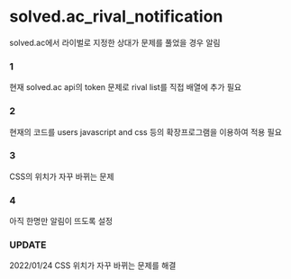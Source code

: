 # solved.ac_rival_notification
solved.ac에서 라이벌로 지정한 상대가 문제를 풀었을 경우 알림

### 1
현재 solved.ac api의 token 문제로 rival list를 직접 배열에 추가 필요

### 2
현재의 코드를 users javascript and css 등의 확장프로그램을 이용하여 적용 필요

### 3
CSS의 위치가 자꾸 바뀌는 문제

### 4
아직 한명만 알림이 뜨도록 설정

### UPDATE
2022/01/24 CSS 위치가 자꾸 바뀌는 문제를 해결
